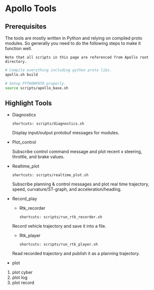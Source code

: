 # Apollo Tools

## Prerequisites

The tools are mostly written in Python and relying on compiled proto modules. So
generally you need to do the following steps to make it function well.

`Note that all scripts in this page are referenced from Apollo root directory.`

```bash
# Compile everything including python proto libs.
apollo.sh build

# Setup PYTHONPATH properly.
source scripts/apollo_base.sh
```

## Highlight Tools

* Diagnostics

  `shortcuts: scripts/diagnostics.sh`

  Display input/output protobuf messages for modules.

* Plot_control

  Subscribe control command message and plot recent x steering, throttle, and
  brake values.

* Realtime_plot

  `shortcuts: scripts/realtime_plot.sh`

  Subscribe planning & control messages and plot real time trajectory, speed,
  curvature/ST-graph, and acceleration/heading.

* Record_play

  * Rtk_recorder

    `shortcuts: scripts/run_rtk_recorder.sh`

  Record vehicle trajectory and save it into a file.

  * Rtk_player

    `shortcuts: scripts/run_rtk_player.sh`

  Read recorded trajectory and publish it as a planning trajectory.

* plot
1. plot cyber 
1. plot log
1. plot record
